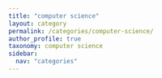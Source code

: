 ```yaml
---
title: "computer science"
layout: category
permalink: /categories/computer-science/
author_profile: true
taxonomy: computer science
sidebar:
  nav: "categories"
---
```

